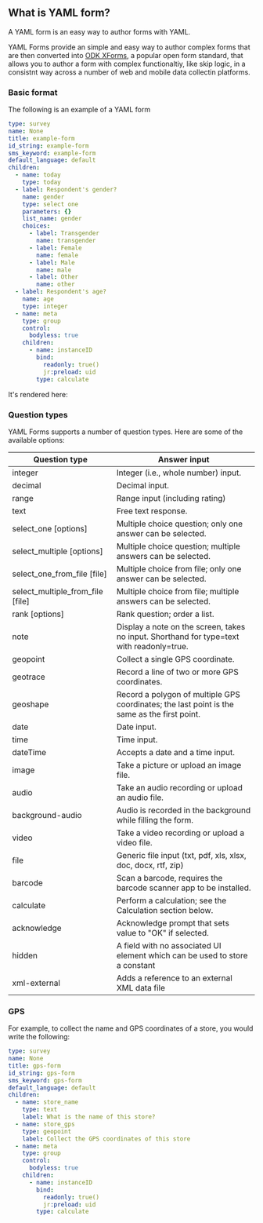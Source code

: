 ## What is YAML form?
A YAML form is an easy way to author forms with YAML.

YAML Forms provide an simple and easy way to author complex forms that are then converted into [ODK XForms](https://getodk.github.io/xforms-spec/), a popular open form standard, that allows you to author a form with complex functionaltiy, like skip logic, in a consistnt way across a number of web and mobile data collectin platforms.

### Basic format

The following is an example of a YAML form

```yaml
type: survey
name: None
title: example-form
id_string: example-form
sms_keyword: example-form
default_language: default
children:
  - name: today
    type: today
  - label: Respondent's gender?
    name: gender
    type: select one
    parameters: {}
    list_name: gender
    choices:
      - label: Transgender
        name: transgender
      - label: Female
        name: female
      - label: Male
        name: male
      - label: Other
        name: other
  - label: Respondent's age?
    name: age
    type: integer
  - name: meta
    type: group
    control:
      bodyless: true
    children:
      - name: instanceID
        bind:
          readonly: true()
          jr:preload: uid
        type: calculate
```

It's rendered here: <!-- TODO - add a link to enketo -->

### Question types

YAML Forms supports a number of question types. Here are some of the available options:

| Question type                    | Answer input                                                                                 |
|----------------------------------|----------------------------------------------------------------------------------------------|
| integer                          | Integer (i.e., whole number) input.                                                          |
| decimal                          | Decimal input.                                                                               |
| range                            | Range input (including rating)                                                               |
| text                             | Free text response.                                                                          |
| select_one [options]             | Multiple choice question; only one answer can be selected.                                   |
| select_multiple [options]        | Multiple choice question; multiple answers can be selected.                                  |
| select_one_from_file [file]      | Multiple choice from file; only one answer can be selected.                                  |
| select_multiple_from_file [file] | Multiple choice from file; multiple answers can be selected.                                 |
| rank [options]                   | Rank question; order a list.                                                                 |
| note                             | Display a note on the screen, takes no input. Shorthand for type=text with readonly=true.    |
| geopoint                         | Collect a single GPS coordinate.                                                             |
| geotrace                         | Record a line of two or more GPS coordinates.                                                |
| geoshape                         | Record a polygon of multiple GPS coordinates; the last point is the same as the first point. |
| date                             | Date input.                                                                                  |
| time                             | Time input.                                                                                  |
| dateTime                         | Accepts a date and a time input.                                                             |
| image                            | Take a picture or upload an image file.                                                      |
| audio                            | Take an audio recording or upload an audio file.                                             |
| background-audio                 | Audio is recorded in the background while filling the form.                                  |
| video                            | Take a video recording or upload a video file.                                               |
| file                             | Generic file input (txt, pdf, xls, xlsx, doc, docx, rtf, zip)                                |
| barcode                          | Scan a barcode, requires the barcode scanner app to be installed.                            |
| calculate                        | Perform a calculation; see the Calculation section below.                                    |
| acknowledge                      | Acknowledge prompt that sets value to "OK" if selected.                                      |
| hidden                           | A field with no associated UI element which can be used to store a constant                  |
| xml-external                     | Adds a reference to an external XML data file                                                |


### GPS

For example, to collect the name and GPS coordinates of a store, you would write the following:

```YAML
type: survey
name: None
title: gps-form
id_string: gps-form
sms_keyword: gps-form
default_language: default
children:
  - name: store_name
    type: text
    label: What is the name of this store?
  - name: store_gps
    type: geopoint
    label: Collect the GPS coordinates of this store
  - name: meta
    type: group
    control:
      bodyless: true
    children:
      - name: instanceID
        bind:
          readonly: true()
          jr:preload: uid
        type: calculate
```
